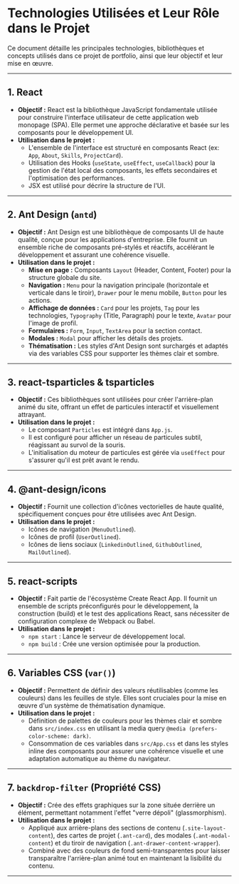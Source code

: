 # Technologies Utilisées et Leur Rôle dans le Projet

Ce document détaille les principales technologies, bibliothèques et concepts utilisés dans ce projet de portfolio, ainsi que leur objectif et leur mise en œuvre.

---

## 1. React

*   **Objectif :** React est la bibliothèque JavaScript fondamentale utilisée pour construire l'interface utilisateur de cette application web monopage (SPA). Elle permet une approche déclarative et basée sur les composants pour le développement UI.
*   **Utilisation dans le projet :**
    *   L'ensemble de l'interface est structuré en composants React (ex: `App`, `About`, `Skills`, `ProjectCard`).
    *   Utilisation des Hooks (`useState`, `useEffect`, `useCallback`) pour la gestion de l'état local des composants, les effets secondaires et l'optimisation des performances.
    *   JSX est utilisé pour décrire la structure de l'UI.

---

## 2. Ant Design (`antd`)

*   **Objectif :** Ant Design est une bibliothèque de composants UI de haute qualité, conçue pour les applications d'entreprise. Elle fournit un ensemble riche de composants pré-stylés et réactifs, accélérant le développement et assurant une cohérence visuelle.
*   **Utilisation dans le projet :**
    *   **Mise en page :** Composants `Layout` (Header, Content, Footer) pour la structure globale du site.
    *   **Navigation :** `Menu` pour la navigation principale (horizontale et verticale dans le tiroir), `Drawer` pour le menu mobile, `Button` pour les actions.
    *   **Affichage de données :** `Card` pour les projets, `Tag` pour les technologies, `Typography` (Title, Paragraph) pour le texte, `Avatar` pour l'image de profil.
    *   **Formulaires :** `Form`, `Input`, `TextArea` pour la section contact.
    *   **Modales :** `Modal` pour afficher les détails des projets.
    *   **Thématisation :** Les styles d'Ant Design sont surchargés et adaptés via des variables CSS pour supporter les thèmes clair et sombre.

---

## 3. react-tsparticles & tsparticles

*   **Objectif :** Ces bibliothèques sont utilisées pour créer l'arrière-plan animé du site, offrant un effet de particules interactif et visuellement attrayant.
*   **Utilisation dans le projet :**
    *   Le composant `Particles` est intégré dans `App.js`.
    *   Il est configuré pour afficher un réseau de particules subtil, réagissant au survol de la souris.
    *   L'initialisation du moteur de particules est gérée via `useEffect` pour s'assurer qu'il est prêt avant le rendu.

---

## 4. @ant-design/icons

*   **Objectif :** Fournit une collection d'icônes vectorielles de haute qualité, spécifiquement conçues pour être utilisées avec Ant Design.
*   **Utilisation dans le projet :**
    *   Icônes de navigation (`MenuOutlined`).
    *   Icônes de profil (`UserOutlined`).
    *   Icônes de liens sociaux (`LinkedinOutlined`, `GithubOutlined`, `MailOutlined`).

---

## 5. react-scripts

*   **Objectif :** Fait partie de l'écosystème Create React App. Il fournit un ensemble de scripts préconfigurés pour le développement, la construction (build) et le test des applications React, sans nécessiter de configuration complexe de Webpack ou Babel.
*   **Utilisation dans le projet :**
    *   `npm start` : Lance le serveur de développement local.
    *   `npm build` : Crée une version optimisée pour la production.

---

## 6. Variables CSS (`var()`)

*   **Objectif :** Permettent de définir des valeurs réutilisables (comme les couleurs) dans les feuilles de style. Elles sont cruciales pour la mise en œuvre d'un système de thématisation dynamique.
*   **Utilisation dans le projet :**
    *   Définition de palettes de couleurs pour les thèmes clair et sombre dans `src/index.css` en utilisant la media query `@media (prefers-color-scheme: dark)`.
    *   Consommation de ces variables dans `src/App.css` et dans les styles inline des composants pour assurer une cohérence visuelle et une adaptation automatique au thème du navigateur.

---

## 7. `backdrop-filter` (Propriété CSS)

*   **Objectif :** Crée des effets graphiques sur la zone située derrière un élément, permettant notamment l'effet "verre dépoli" (glassmorphism).
*   **Utilisation dans le projet :**
    *   Appliqué aux arrière-plans des sections de contenu (`.site-layout-content`), des cartes de projet (`.ant-card`), des modales (`.ant-modal-content`) et du tiroir de navigation (`.ant-drawer-content-wrapper`).
    *   Combiné avec des couleurs de fond semi-transparentes pour laisser transparaître l'arrière-plan animé tout en maintenant la lisibilité du contenu.

---
